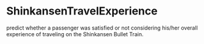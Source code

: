 # ShinkansenTravelExperience
predict whether a passenger was satisfied or not considering his/her overall experience of traveling on the Shinkansen Bullet Train.
